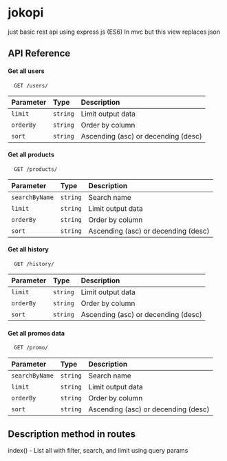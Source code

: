# jokopi

just basic rest api using express js (ES6)
In mvc but this view replaces json

<!-- 
## List

 - [Users](https://)
 - [Products](https://)
 - [History](https://)
 - [Promo](https://) -->

## API Reference

#### Get all users

```http
  GET /users/
```

| Parameter | Type     | Description                |
| :-------- | :------- | :------------------------- |
| `limit` | `string` | Limit output data |
| `orderBy` | `string` | Order by column |
| `sort` | `string` | Ascending (asc) or decending (desc)|

#### Get all products

```http
  GET /products/
```

| Parameter | Type     | Description                       |
| :-------- | :------- | :-------------------------------- |
| `searchByName` | `string` | Search name |
| `limit` | `string` | Limit output data |
| `orderBy` | `string` | Order by column |
| `sort` | `string` | Ascending (asc) or decending (desc) |

#### Get all history

```http
  GET /history/
```

| Parameter | Type     | Description                       |
| :-------- | :------- | :-------------------------------- |
| `limit` | `string` | Limit output data |
| `orderBy` | `string` | Order by column |
| `sort` | `string` | Ascending (asc) or decending (desc) |

#### Get all promos data

```http
  GET /promo/
```

| Parameter | Type     | Description                       |
| :-------- | :------- | :-------------------------------- |
| `searchByName` | `string` | Search name |
| `limit` | `string` | Limit output data |
| `orderBy` | `string` | Order by column |
| `sort` | `string` | Ascending (asc) or decending (desc) |


## Description method in routes
index() - List all with filter, search, and limit using query params



